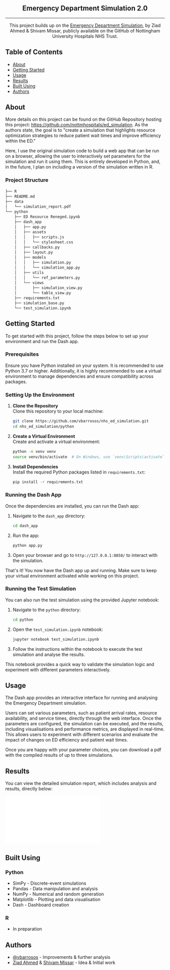 <h2 align="center">Emergency Department Simulation 2.0</h2>

<!-- <div align="center">

[![Status](https://img.shields.io/badge/status-active-success.svg)]()
[![GitHub Issues](https://img.shields.io/github/issues/kylelobo/The-Documentation-Compendium.svg)](https://github.com/vbarrosos/nhs_ed_simulation/issues)
[![GitHub Pull Requests](https://img.shields.io/github/issues-pr/kylelobo/The-Documentation-Compendium.svg)](https://github.com/vbarrosos/nhs_ed_simulation/pulls)
[![License](https://img.shields.io/badge/license-MIT-blue.svg)](/LICENSE)

</div> -->

---

<p align="center"> This project builds up on the <a href="https://github.com/nottmhospitals/ed_simulation">Emergency Department Simulation</a>, by Ziad Ahmed & Shivam Missar, publicly available on the GitHub of Nottingham University Hospitals NHS Trust.
    <br> 
</p>

## Table of Contents
- [About](#about)
- [Getting Started](#getting_started)
- [Usage](#usage)
- [Results](#results)
- [Built Using](#built_using)
- [Authors](#authors)

## About <a name = "about"></a>

More details on this project can be found on the GitHub Repository hosting this project: <a href="https://github.com/nottmhospitals/ed_simulation">https://github.com/nottmhospitals/ed_simulation</a>. As the authors state, the goal is to "create a simulation that highlights resource optimization strategies to reduce patient wait times and improve efficiency within the ED."

Here, I use the original simulation code to build a web app that can be run on a browser, allowing the user to interactively set parameters for the simulation and run it using them. This is entirely developed in Python, and, in the future, I plan on including a version of the simulation written in R. 

### Project Structure <a name = "struct"></a>
```
├── R
├── README.md
├── data
│   └── simulation_report.pdf
└── python
    ├── ED Resource Reneged.ipynb
    ├── dash_app
    │   ├── app.py
    │   ├── assets
    │   │   ├── scripts.js
    │   │   └── stylesheet.css
    │   ├── callbacks.py
    │   ├── layout.py
    │   ├── models
    │   │   ├── simulation.py
    │   │   └── simulation_app.py
    │   ├── utils
    │   │   └── ref_parameters.py
    │   └── views
    │       ├── simulation_view.py
    │       └── table_view.py
    ├── requirements.txt
    ├── simulation_base.py
    └── test_simulation.ipynb
```
## Getting Started <a name = "getting_started"></a>

To get started with this project, follow the steps below to set up your environment and run the Dash app.

### Prerequisites

Ensure you have Python installed on your system. It is recommended to use Python 3.7 or higher. Additionally, it is highly recommended to use a virtual environment to manage dependencies and ensure compatibility across packages.

### Setting Up the Environment

1. **Clone the Repository**  
    Clone this repository to your local machine:
    ```bash
    git clone https://github.com/vbarrosos/nhs_ed_simulation.git
    cd nhs_ed_simulation/python
    ```

2. **Create a Virtual Environment**  
    Create and activate a virtual environment:
    ```bash
    python -m venv venv
    source venv/bin/activate  # On Windows, use `venv\Scripts\activate`
    ```

3. **Install Dependencies**  
    Install the required Python packages listed in `requirements.txt`:
    ```bash
    pip install -r requirements.txt
    ```

### Running the Dash App

Once the dependencies are installed, you can run the Dash app:

1. Navigate to the `dash_app` directory:
    ```bash
    cd dash_app
    ```

2. Run the app:
    ```bash
    python app.py
    ```

3. Open your browser and go to `http://127.0.0.1:8050/` to interact with the simulation.

That's it! You now have the Dash app up and running. Make sure to keep your virtual environment activated while working on this project.

### Running the Test Simulation

You can also run the test simulation using the provided Jupyter notebook:

1. Navigate to the `python` directory:
    ```bash
    cd python
    ```

2. Open the `test_simulation.ipynb` notebook:
    ```bash
    jupyter notebook test_simulation.ipynb
    ```

3. Follow the instructions within the notebook to execute the test simulation and analyse the results.

This notebook provides a quick way to validate the simulation logic and experiment with different parameters interactively.

## Usage <a name="usage"></a>

The Dash app provides an interactive interface for running and analysing the Emergency Department simulation. 

Users can set various parameters, such as patient arrival rates, resource availability, and service times, directly through the web interface. Once the parameters are configured, the simulation can be executed, and the results, including visualisations and performance metrics, are displayed in real-time. This allows users to experiment with different scenarios and evaluate the impact of changes on ED efficiency and patient wait times. 

Once you are happy with your parameter choices, you can download a pdf with the compiled results of up to three simulations.

## Results <a name = "results"></a>

You can view the detailed simulation report, which includes analysis and results, directly below:

![Simulation Report](./data/simulation_report.pdf)

## Built Using <a name = "built_using"></a>

### Python
- SimPy - Discrete-event simulations
- Pandas - Data manipulation and analysis
- NumPy - Numerical and random generation
- Matplotlib - Plotting and data visualisation
- Dash - Dashboard creation

### R
- In preparation

## Authors <a name = "authors"></a>

- [@vbarrosos](https://github.com/vbarrosos) - Improvements & further analysis
- [Ziad Ahmed](ziad.ahmed@nhs.net) & [Shivam Missar](shivam.missar@nuh.nhs.uk) - Idea & Initial work
